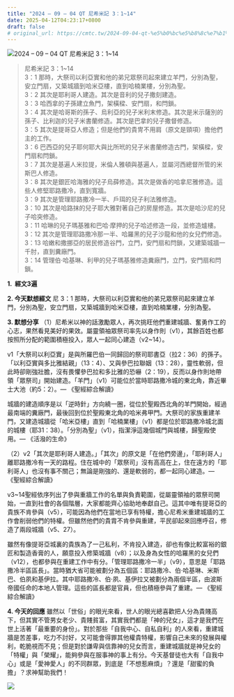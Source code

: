 ```yaml
---
title: "2024 – 09 – 04 QT 尼希米記 3：1~14"
date: 2025-04-12T04:23:17+0800
draft: false
# original_url: https://cmtc.tw/2024-09-04-qt-%e5%b0%bc%e5%b8%8c%e7%b1%b3%e8%a8%98-3%ef%bc%9a114
---
```


![2024 – 09 – 04 QT 尼希米記 3：1\~14](/images/qt.jpg  "2024 – 09 – 04 QT 尼希米記 3：1\~14")

> 尼希米記 3：1\~14  
> 3：1 那時，大祭司以利亞實和他的弟兄眾祭司起來建立羊門，分別為聖，安立門扇，又築城牆到哈米亞樓，直到哈楠業樓，分別為聖。  
> 3：2 其次是耶利哥人建造。其次是音利的兒子撒刻建造。  
> 3：3 哈西拿的子孫建立魚門，架橫樑、安門扇，和閂鎖。  
> 3：4 其次是哈哥斯的孫子、烏利亞的兒子米利末修造。其次是米示薩別的孫子、比利迦的兒子米書蘭修造。其次是巴拿的兒子撒督修造。  
> 3：5 其次是提哥亞人修造；但是他們的貴冑不用肩（原文是頸項）擔他們主的工作。  
> 3：6 巴西亞的兒子耶何耶大與比所玳的兒子米書蘭修造古門，架橫樑，安門扇和閂鎖。  
> 3：7 其次是基遍人米拉提，米倫人雅頓與基遍人，並屬河西總督所管的米斯巴人修造。  
> 3：8 其次是銀匠哈海雅的兒子烏薛修造。其次是做香的哈拿尼雅修造。這些人修堅耶路撒冷，直到寬牆。  
> 3：9 其次是管理耶路撒冷一半、戶珥的兒子利法雅修造。  
> 3：10 其次是哈路抹的兒子耶大雅對著自己的房屋修造。其次是哈沙尼的兒子哈突修造。  
> 3：11 哈琳的兒子瑪基雅和巴哈‧摩押的兒子哈述修造一段，並修造爐樓。  
> 3：12 其次是管理耶路撒冷那一半、哈羅黑的兒子沙龍和他的女兒們修造。  
> 3：13 哈嫩和撒挪亞的居民修造谷門，立門，安門扇和閂鎖，又建築城牆一千肘，直到糞廠門。  
> 3：14 管理伯‧哈基琳、利甲的兒子瑪基雅修造糞廠門，立門，安門扇和閂鎖。

**1.  經文3遍**

**2. 今天默想經文**
尼 3：1 那時，大祭司以利亞實和他的弟兄眾祭司起來建立羊門，分別為聖，安立門扇，又築城牆到哈米亞樓，直到哈楠業樓，分別為聖。

**3. 默想分享**
（1）尼希米以神的話激勵眾人，再次挑旺他們重建城牆、奮勇作工的心志，果然看見美好的果效。屬靈領袖眾祭司率先以身作則（v1），其餘百姓也都按照所分配的範圍積極投入，眾人一起同心建造（v2\~14）。

v1「大祭司以利亞實」是與所羅巴伯一同歸回的祭司耶書亞（拉2：36）的孫子。「以利亞實與多比雅結親」（13：4）、又與參巴拉聯姻（13：28），靈性軟弱，但此時卻剛強壯膽，沒有畏懼參巴拉和多比雅的恐嚇（2：19），反而以身作則地帶領「眾祭司」開始建造。「羊門」（v1）可能位於當時耶路撒冷城的東北角，靠近畢士大池（約5：2）。— 《聖經綜合解讀》

城牆的建造順序是以「逆時針」方向繞一圈，從位於聖殿西北角的羊門開始，經過最南端的糞廠門，最後回到位於聖殿東北角的哈米弗甲門。大祭司的家族重建羊門，又建造城牆從「哈米亞樓」直到「哈楠業樓」（v1）都是位於耶路撒冷城北面的城樓（耶31：38）。「分別為聖」（v1），指潔淨這幾個城門與城樓，歸聖殿使用。— 《活潑的生命》

（2）v2「其次是耶利哥人建造。」「其次」的原文是「在他們旁邊」，「耶利哥人」離耶路撒冷有一天的路程。住在城中的「眾祭司」沒有高高在上，住在遠方的「耶利哥人」也沒有事不關己；無論是剛強的、還是軟弱的，都一起同心建造。— 《聖經綜合解讀》

v3\~14聖經依序列出了參與重牆工作的名單與負責範圍，從屬靈領袖的眾祭司開始，一直到社會的各個階層，大家都能齊心協助地奉獻自己。這其中唯有提哥亞的貴族不肯參與（v5），可能因為他們在當地已享有特權，擔心尼希米重建城牆的工作會削弱他們的特權。但雖然他們的貴胄不肯參與重建，平民卻起來回應呼召，修造了兩段城牆（v5、27）。

雖然有像提哥亞城裏的貴族為了一己私利，不肯投入建造，卻也有像比較富裕的銀匠和製造香膏的人，願意投入修築城牆（v8）；以及身為女性的哈羅黑的女兒們（v12），也都參與在重建工作中有分。「管理耶路撒冷一半」（v9），意思是「耶路撒冷半區區長」。當時猶大省可能被劃分為五個區：耶路撒冷、伯·哈基琳、米斯巴、伯夙和基伊拉。其中耶路撒冷、伯·夙、基伊拉又被劃分為兩個半區，由波斯帝國任命的本地人管理。這些的區長都是官員，但也積極參與了重建。— 《聖經綜合解讀》

**4. 今天的回應**
雖然以「世俗」的眼光來看，世人的眼光總喜歡把人分為貴賤高下，但其實不管男女老少、貴賤貧富，其實我們都是「神的兒女」，這才是我們在世上活著「最重要的身份」。對於那些「自我中心、自私自利」的人來看，重建城牆是苦差事，吃力不討好，又可能會得罪其他權貴特權，影響自己未來的發展與權利，乾脆視而不見；但是對於謙卑與信靠神的兒女而言，重建城牆就是神兒女的「特權」與「榮耀」，能夠參與在服事神的事上有分。今天基督徒也大有「自我中心」或是「愛神愛人」的不同群眾，到底是「不想惹麻煩」？還是「甜蜜的負擔」？求神幫助我們！

![](/images/088.gif)
